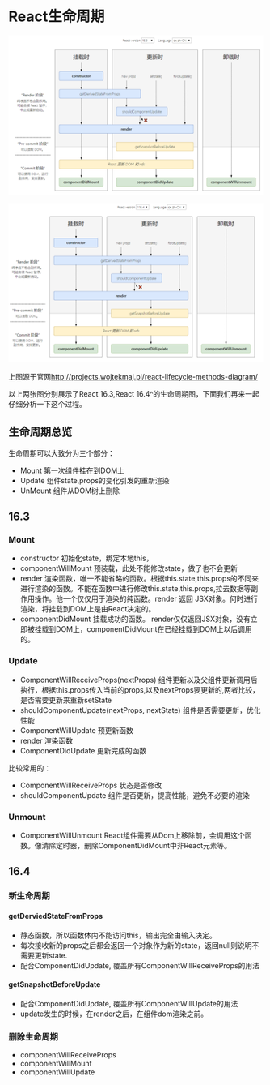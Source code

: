 # React生命周期 
![react 16.3生命周期图](./images/1603.png)


![react 16.4生命周期图](./images/1604.png)

上图源于官网<http://projects.wojtekmaj.pl/react-lifecycle-methods-diagram/>

以上两张图分别展示了React 16.3,React 16.4^的生命周期图，下面我们再来一起仔细分析一下这个过程。

## 生命周期总览

  生命周期可以大致分为三个部分：
- Mount 第一次组件挂在到DOM上
- Update 组件state,props的变化引发的重新渲染
- UnMount 组件从DOM树上删除
## 16.3

### Mount
 - constructor 初始化state，绑定本地this，
 - componentWillMount 预装载，此处不能修改state，做了也不会更新
 - render 渲染函数，唯一不能省略的函数。根据this.state,this.props的不同来进行渲染的函数。不能在函数中进行修改this.state,this.props,拉去数据等副作用操作。他一个仅仅用于渲染的纯函数。render 返回 JSX对象。何时进行渲染，将挂载到DOM上是由React决定的。
 - componentDidMount 挂载成功的函数。 render仅仅返回JSX对象，没有立即被挂载到DOM上，componentDidMount在已经挂载到DOM上以后调用的。

### Update
  - ComponentWillReceiveProps(nextProps) 组件更新以及父组件更新调用后执行，根据this.props传入当前的props,以及nextProps要更新的,两者比较，是否需要更新来重新setState
  - shouldComponentUpdate(nextProps, nextState) 组件是否需要更新，优化性能 
  - ComponentWillUpdate 预更新函数
  - render 渲染函数
  - ComponentDidUpdate 更新完成的函数

  比较常用的：
  - ComponentWillReceiveProps 状态是否修改
  - shouldComponentUpdate 组件是否更新，提高性能，避免不必要的渲染

### Unmount
 - ComponentWillUnmount React组件需要从Dom上移除前，会调用这个函数。像清除定时器，删除ComponentDidMount中非React元素等。
## 16.4
 ### 新生命周期
 #### getDerviedStateFromProps
  - 静态函数，所以函数体内不能访问this，输出完全由输入决定。
  - 每次接收新的props之后都会返回一个对象作为新的state，返回null则说明不需要更新state.
  - 配合ComponentDidUpdate, 覆盖所有ComponentWillReceiveProps的用法 
 #### getSnapshotBeforeUpdate
  - 配合ComponentDidUpdate, 覆盖所有ComponentWillUpdate的用法
  -  update发生的时候，在render之后，在组件dom渲染之前。

 ### 删除生命周期  
 - componentWillReceiveProps
 - componentWillMount
 - componentWillUpdate